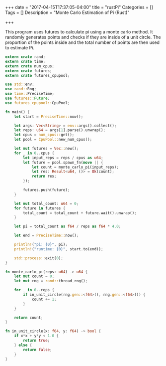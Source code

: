 +++
date = "2017-04-15T17:37:05-04:00"
title = "rustPi"
Categories = []
Tags = []
Description = "Monte Carlo Estimation of Pi (Rust)"

+++

<link href="../../css/prism.css" rel="stylesheet"/>
<script src="../../scripts/prism.js"></script>

This program uses futures to calculate pi using a monte carlo method. It randomly generates points and checks if they are inside of a unit circle. The proportion of the points inside and the total number of points are then used to estimate Pi.


~~~rust
extern crate rand;
extern crate time;
extern crate num_cpus;
extern crate futures;
extern crate futures_cpupool;

use std::env;
use rand::Rng;
use time::PreciseTime;
use futures::Future;
use futures_cpupool::CpuPool;

fn main() {
    let start = PreciseTime::now();

    let args: Vec<String> = env::args().collect();
    let reps: u64 = args[1].parse().unwrap();
    let cpus = num_cpus::get();
    let pool = CpuPool::new_num_cpus();

    let mut futures = Vec::new();
    for _ in 0..cpus {
        let input_reps = reps / cpus as u64;
        let future = pool.spawn_fn(move || {
            let count = monte_carlo_pi(input_reps);
            let res: Result<u64, ()> = Ok(count);
            return res;
        });

        futures.push(future);
    }

    let mut total_count: u64 = 0;
    for future in futures {
        total_count = total_count + future.wait().unwrap();
    }

    let pi = total_count as f64 / reps as f64 * 4.0;

    let end = PreciseTime::now();

    println!("pi: {0}", pi);
    println!("runtime: {0}", start.to(end));

    std::process::exit(0);
}

fn monte_carlo_pi(reps: u64) -> u64 {
    let mut count = 0;
    let mut rng = rand::thread_rng();

    for _ in 0..reps {
        if in_unit_circle(rng.gen::<f64>(), rng.gen::<f64>()) {
            count += 1;
        }
    }

    return count;
}

fn in_unit_circle(x: f64, y: f64) -> bool {
    if x*x + y*y < 1.0 {
        return true;
    } else {
        return false;
    }
}
~~~
